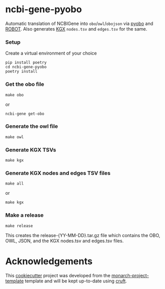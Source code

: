 # ncbi-gene-pyobo

Automatic translation of NCBIGene into `obo`/`owl`/`obojson` via [pyobo](https://github.com/biopragmatics/pyobo/) and [ROBOT](http://robot.obolibrary.org). Also generates [KGX](https://github.com/biolink/kgx) `nodes.tsv` and `edges.tsv` for the same.

### Setup
Create a virtual environment of your choice
```
pip install poetry
cd ncbi-gene-pyobo
poetry install
```

### Get the obo file
```shell
make obo
```
or
```shell
ncbi-gene get-obo
```

### Generate the owl file
```shell
make owl
```

<!-- ### Generate the obo-json file
```shell
make json
``` -->
### Generate KGX TSVs
```shell
make kgx
```

### Generate KGX nodes and edges TSV files
```shell
make all
```
or
```shell
make kgx
```

### Make a release
```shell
make release
```
This creates the release-{YY-MM-DD}.tar.gz file which contains the OBO, OWL, JSON, and the KGX nodes.tsv and edges.tsv files.

# Acknowledgements

This [cookiecutter](https://cookiecutter.readthedocs.io/en/stable/README.html) project was developed from the [monarch-project-template](https://github.com/monarch-initiative/monarch-project-template) template and will be kept up-to-date using [cruft](https://cruft.github.io/cruft/).
